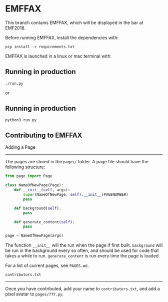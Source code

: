 EMFFAX
======
This branch contains EMFFAX, which will be displayed in the bar at EMF2018.

Before running EMFFAX, install the dependencies with:

```shell
pip install -r requirements.txt
```

EMFFAX is launched in a linux or mac terminal with:

## Running in production
```shell
./run.py
```

or

## Running in production
```shell
python3 run.py
```

Contributing to EMFFAX
----------------------
Adding a Page
- - - - - - -
The pages are stored in the `pages/` folder. A page file should have the following structure:

```python
from page import Page

class NameOfNewPage(Page):
    def __init__(self, args):
        super(NameOfNewPage, self).__init__(PAGENUMBER)
        pass

    def background(self);
        pass

    def generate_content(self);
        pass

page = NameOfNewPage(args)
```

The function `__init__` will the run when the page if first built. `background` will be run in the background every so often,
and should be used for code that takes a while to run. `generate_content` is run every time the page is loaded.

For a list of current pages, see `PAGES.md`.

`contributors.txt`
- - - - - - - - - 
Once you have contributed, add your name to `contributors.txt`, and add a pixel avatar to `pages/777.py`.
